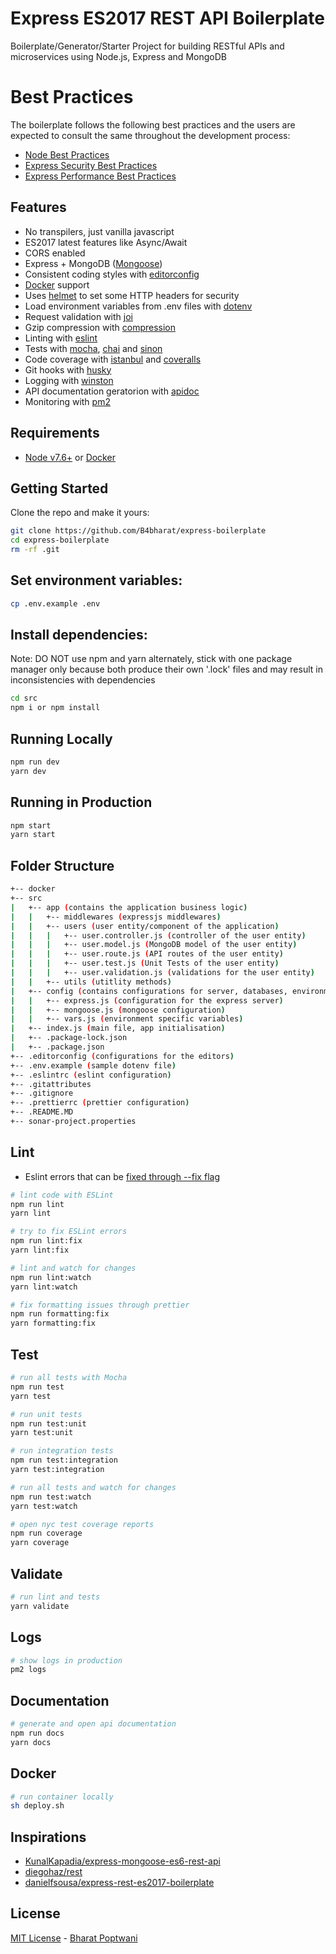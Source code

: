 # Express ES2017 REST API Boilerplate

Boilerplate/Generator/Starter Project for building RESTful APIs and microservices using Node.js, Express and MongoDB

# Best Practices

The boilerplate follows the following best practices and the users are expected to consult the same throughout the development process:
- [Node Best Practices](https://github.com/i0natan/nodebestpractices)
- [Express Security Best Practices](https://expressjs.com/en/advanced/best-practice-security.html)
- [Express Performance Best Practices](https://expressjs.com/en/advanced/best-practice-performance.html)

## Features

 - No transpilers, just vanilla javascript
 - ES2017 latest features like Async/Await
 - CORS enabled
 - Express + MongoDB ([Mongoose](http://mongoosejs.com/))
 - Consistent coding styles with [editorconfig](http://editorconfig.org)
 - [Docker](https://www.docker.com/) support
 - Uses [helmet](https://github.com/helmetjs/helmet) to set some HTTP headers for security
 - Load environment variables from .env files with [dotenv](https://github.com/rolodato/dotenv-safe)
 - Request validation with [joi](https://github.com/hapijs/joi)
 - Gzip compression with [compression](https://github.com/expressjs/compression)
 - Linting with [eslint](http://eslint.org)
 - Tests with [mocha](https://mochajs.org), [chai](http://chaijs.com) and [sinon](http://sinonjs.org)
 - Code coverage with [istanbul](https://istanbul.js.org) and [coveralls](https://coveralls.io)
 - Git hooks with [husky](https://github.com/typicode/husky) 
 - Logging with [winston](https://github.com/winstonjs/winston)
 - API documentation geratorion with [apidoc](http://apidocjs.com)
 - Monitoring with [pm2](https://github.com/Unitech/pm2)

## Requirements

 - [Node v7.6+](https://nodejs.org/en/download/current/) or [Docker](https://www.docker.com/)

## Getting Started

Clone the repo and make it yours:

```bash
git clone https://github.com/B4bharat/express-boilerplate
cd express-boilerplate
rm -rf .git
```

## Set environment variables:

```bash
cp .env.example .env
```

## Install dependencies:

Note: DO NOT use npm and yarn alternately, stick with one package manager only because both produce their own '.lock' files and may result in inconsistencies with dependencies

```bash
cd src
npm i or npm install
```

## Running Locally

```bash
npm run dev
yarn dev
```

## Running in Production

```bash
npm start
yarn start
```

## Folder Structure

```bash
+-- docker
+-- src
|   +-- app (contains the application business logic)
|   |   +-- middlewares (expressjs middlewares)
|   |   +-- users (user entity/component of the application)
|   |   |   +-- user.controller.js (controller of the user entity)
|   |   |   +-- user.model.js (MongoDB model of the user entity)
|   |   |   +-- user.route.js (API routes of the user entity)
|   |   |   +-- user.test.js (Unit Tests of the user entity)
|   |   |   +-- user.validation.js (validations for the user entity)
|   |   +-- utils (utitlity methods)
|   +-- config (contains configurations for server, databases, environments etc)
|   |   +-- express.js (configuration for the express server)
|   |   +-- mongoose.js (mongoose configuration)
|   |   +-- vars.js (environment specific variables)
|   +-- index.js (main file, app initialisation)
|   +-- .package-lock.json
|   +-- .package.json
+-- .editorconfig (configurations for the editors)
+-- .env.example (sample dotenv file)
+-- .eslintrc (eslint configuration)
+-- .gitattributes
+-- .gitignore
+-- .prettierrc (prettier configuration)
+-- .README.MD
+-- sonar-project.properties
```

## Lint

* Eslint errors that can be [fixed through --fix flag](https://eslint.org/docs/rules/)

```bash
# lint code with ESLint
npm run lint
yarn lint

# try to fix ESLint errors
npm run lint:fix
yarn lint:fix

# lint and watch for changes
npm run lint:watch
yarn lint:watch

# fix formatting issues through prettier
npm run formatting:fix
yarn formatting:fix
```

## Test

```bash
# run all tests with Mocha
npm run test
yarn test

# run unit tests
npm run test:unit
yarn test:unit

# run integration tests
npm run test:integration
yarn test:integration

# run all tests and watch for changes
npm run test:watch
yarn test:watch

# open nyc test coverage reports
npm run coverage
yarn coverage
```

## Validate

```bash
# run lint and tests
yarn validate
```

## Logs

```bash
# show logs in production
pm2 logs
```

## Documentation

```bash
# generate and open api documentation
npm run docs
yarn docs
```

## Docker

```bash
# run container locally
sh deploy.sh

```

## Inspirations

 - [KunalKapadia/express-mongoose-es6-rest-api](https://github.com/KunalKapadia/express-mongoose-es6-rest-api)
 - [diegohaz/rest](https://github.com/diegohaz/rest)
 - [danielfsousa/express-rest-es2017-boilerplate](https://github.com/danielfsousa/express-rest-es2017-boilerplate)

## License

[MIT License](README.md) - [Bharat Poptwani](https://github.com/B4bharat)

